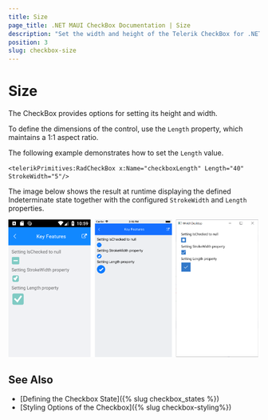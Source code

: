 ```yaml
---
title: Size
page_title: .NET MAUI CheckBox Documentation | Size
description: "Set the width and height of the Telerik CheckBox for .NET MAUI by adjusting only a single property."
position: 3
slug: checkbox-size
---
```


# Size

The CheckBox provides options for setting its height and width.

To define the dimensions of the control, use the `Length` property, which maintains a 1:1 aspect ratio.

The following example demonstrates how to set the `Length` value.

```XAMl
<telerikPrimitives:RadCheckBox x:Name="checkboxLength" Length="40" StrokeWidth="5"/>
```

The image below shows the result at runtime displaying the defined Indeterminate state together with the configured `StrokeWidth` and `Length` properties.

![CheckBox Key Feature Example](images/checkbox-features.png)

## See Also

- [Defining the Checkbox State]({% slug checkbox_states %})
- [Styling Options of the Checkbox]({% slug checkbox-styling%})
